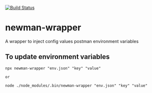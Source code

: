 [![Build Status](https://travis-ci.org/AnjolaA/newman-wrapper.svg?branch=master)](https://travis-ci.org/AnjolaA/newman-wrapper)

# newman-wrapper
A wrapper to inject config values postman environment variables

## To  update environment variables

    npx newman-wrapper "env.json" "key" "value"

    or

    node ./node_modules/.bin/newman-wrapper "env.json" "key" "value"
